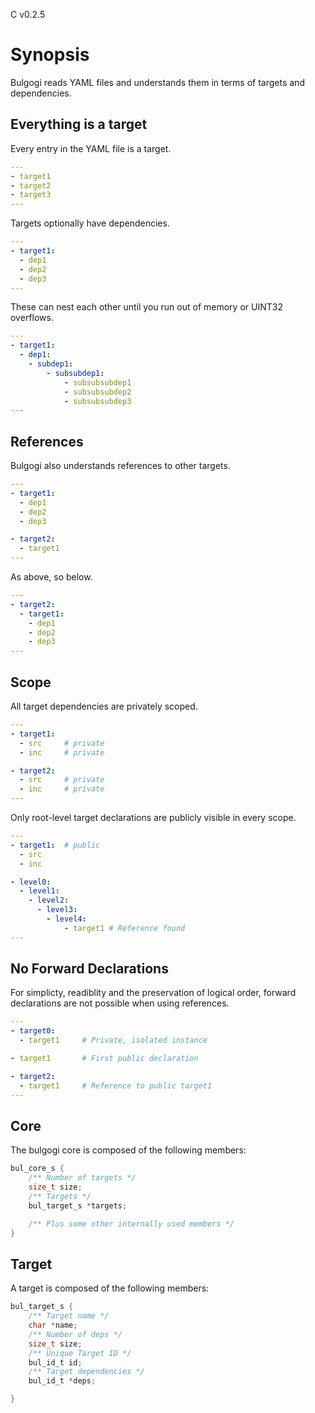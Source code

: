 C v0.2.5

# Synopsis 
Bulgogi reads YAML files and understands them in terms of targets and dependencies.

## Everything is a target 
Every entry in the YAML file is a target.

```yaml 
---
- target1
- target2
- target3
---
```

Targets optionally have dependencies.

```yaml 
---
- target1:
  - dep1
  - dep2
  - dep3
---
```

These can nest each other until you run out of memory or UINT32 overflows.

```yaml 
---
- target1:
  - dep1:
    - subdep1:
        - subsubdep1:
            - subsubsubdep1
            - subsubsubdep2
            - subsubsubdep3
---
```

## References
Bulgogi also understands references to other targets.

```yaml 
---
- target1:
  - dep1
  - dep2
  - dep3

- target2:
  - target1
---
```

As above, so below.

```yaml 
---
- target2:
  - target1:
    - dep1
    - dep2
    - dep3
---
```

## Scope 
All target dependencies are privately scoped.

```yaml 
---
- target1:
  - src     # private
  - inc     # private

- target2:
  - src     # private 
  - inc     # private
---
```

Only root-level target declarations are publicly visible in every scope.

```yaml 
---
- target1:  # public
  - src
  - inc

- level0:
  - level1:
    - level2:
      - level3:
        - level4:
            - target1 # Reference found
---
```

## No Forward Declarations
For simplicty, readiblity and the preservation of logical order, forward declarations are not possible when using references.


```yaml 
---
- target0:
  - target1     # Private, isolated instance

- target1       # First public declaration

- target2:
  - target1     # Reference to public target1
---
```

## Core
The bulgogi core is composed of the following members:

```c 
bul_core_s {
    /** Number of targets */
    size_t size;
    /** Targets */
    bul_target_s *targets;

    /** Plus some other internally used members */
}
```

## Target 
A target is composed of the following members:

```c 
bul_target_s {
    /** Target name */
    char *name;
    /** Number of deps */
    size_t size;
    /** Unique Target ID */
    bul_id_t id;
    /** Target dependencies */
    bul_id_t *deps;

}
```
